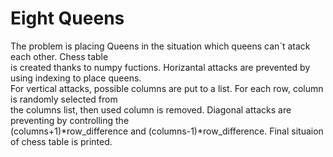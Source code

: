 # Eight Queens
The problem is placing Queens in the situation which queens can`t atack each other. Chess table\
is created thanks to numpy fuctions. Horizantal attacks are prevented by using indexing to place queens.\
For vertical attacks, possible columns are put to a list. For each row, column is randomly selected from\
the columns list, then used column is removed. Diagonal attacks are preventing by controlling the\
(columns+1)*row_difference and (columns-1)*row_difference. Final situaion of chess table is printed.
